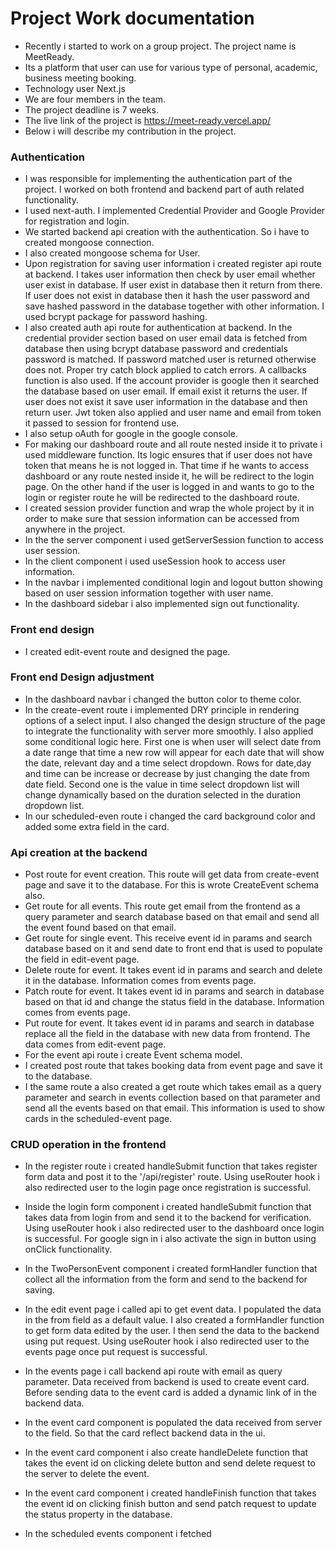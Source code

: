 # Project Work documentation
- Recently i started to work on a group project. The project name is MeetReady.
- Its a platform that user can use for various type of personal, academic, business meeting booking. 
- Technology user Next.js
- We are four members in the team. 
- The project deadline is 7 weeks. 
- The live link of the project is https://meet-ready.vercel.app/
- Below i will describe my contribution in the project. 

### Authentication
- I was responsible for implementing the authentication part of the project. I worked on both frontend and backend part of auth related functionality.
- I used next-auth. I implemented Credential Provider and Google Provider for registration and login. 
- We started backend api creation with the authentication. So i have to created mongoose connection.
- I also created mongoose schema for User.
- Upon registration for saving user information i created register api route at backend. I takes user information then check by user email whether user exist in database. If user exist in database then it return from there. If user does not exist in database then it hash the user password and save hashed password in the database together with other information. I used bcrypt package for password hashing. 
- I also created auth api route for authentication at backend. In the credential provider section based on user email data is fetched from database then using bcrypt database password and credentials password is matched. If password matched user is returned otherwise does not. Proper try catch block applied to catch errors. A callbacks function is also used. If the account provider is google then it searched the database based on user email. If email exist it returns the user. If user does not exist it save user information in the database and then return user. Jwt token also applied and user name and email from token it passed to session for frontend use. 
- I also setup oAuth for google in the google console. 
- For making our dashboard route and all route nested inside it to private i used middleware function. Its logic ensures that if user does not have token that means he is not logged in. That time if he wants to access dashboard or any route nested inside it, he will be redirect to the login page. On the other hand if the user is logged in and wants to go to the login or register route he will be redirected to the dashboard route. 
- I created session provider function and wrap the whole project by it in order to make sure that session information can be accessed from anywhere in the project. 
- In the the server component i used getServerSession function to access user session.
- In the client component i used useSession hook to access user information. 
- In the navbar i implemented conditional login and logout button showing based on user session information together with user name. 
- In the dashboard sidebar i also implemented sign out functionality. 

### Front end design
- I created edit-event route and designed the page. 

### Front end Design adjustment

- In the dashboard navbar i changed the button color to theme color. 
- In the create-event route i implemented DRY principle in rendering options of a select input. I also changed the design structure of the page to integrate the functionality with server more smoothly. I also applied some conditional logic here. First one is when user will select date from a date range that time a new row will appear for each date that will show the date, relevant day and a time select dropdown. Rows for date,day and time can be increase or decrease by just changing the date from date field. Second one is the value in time select dropdown list will change dynamically based on the duration selected in the duration dropdown list.
- In our scheduled-even route i changed the card background color and added some extra field in the card.


### Api creation at the backend
- Post route for event creation. This route will get data from create-event page and save it to the database. For this is wrote CreateEvent schema also. 
- Get route for all events. This route get email from the frontend as a query parameter and search database based on that email and send all the event found based on that email. 
- Get route for single event. This receive event id in params and search database based on it and send date to front end that is used to populate the field in edit-event page.
- Delete route for event. It takes event id in params and search and delete it in the database. Information comes from events page. 
- Patch route for event. It takes event id in params and search in database based on that id and change the status field in the database. Information comes from events page. 
- Put route for event. It takes event id in params and search in database replace all the field in the database with new data from frontend. The data comes from edit-event page. 
- For the event api route i create Event schema model. 
- I created post route that takes booking data from event page and save it to the database. 
- I the same route a also created a get route which takes email as a query parameter and search in events collection based on that parameter and send all the events based on that email. This information is used to show cards in the scheduled-event page. 

### CRUD operation in the frontend
- In the register route i created handleSubmit function that takes register form data and post it to the '/api/register' route. Using useRouter hook i also redirected user to the login page once registration is successful. 
- Inside the login form component i created handleSubmit function that takes data from login from and send it to the backend for verification. Using useRouter hook i also redirected user to the dashboard once login is successful. For google sign in i also activate the sign in button using onClick functionality. 

- In the TwoPersonEvent component i created formHandler function that collect all the information from the form and send to the backend for saving. 
- In the edit event page i called api to get event data. I populated the data in the from field as a default value. I also created a formHandler function to get form data edited by the user. I then send the data to the backend using put request. Using useRouter hook i also redirected user to the events page once put request is successful. 

- In the events page i call backend api route with email as query parameter. Data received from backend is used to create event card. Before sending data to the event card is added a dynamic link of in the backend data.

- In the event card component is populated the data received from server to the field. So that the card reflect backend data in the ui. 

- In the event card component i also create handleDelete function that takes the event id on clicking delete button and send delete request to the server to delete the event.

- In the event card component i created handleFinish function that takes the event id on clicking finish button and send patch request to update the status property in the database. 

- In the scheduled events component i fetched 